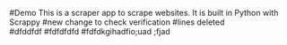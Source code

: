 #Demo 
This is a scraper app to scrape websites. It is built in Python with Scrappy
#new change to check verification
#lines deleted  
#dfddfdf
#fdfdfdfd
#fdfdkgihadfio;uad ;fjad